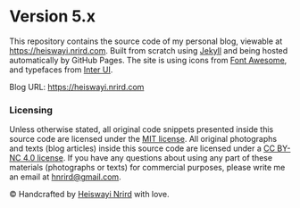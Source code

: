 # Version 5.x

This repository contains the source code of my personal blog, viewable at https://heiswayi.nrird.com. Built from scratch using [Jekyll](http://jekyllrb.com/) and being hosted automatically by GitHub Pages. The site is using icons from [Font Awesome](https://fortawesome.github.io/Font-Awesome/), and typefaces from [Inter UI](https://rsms.me/inter/).

Blog URL: https://heiswayi.nrird.com

### Licensing

Unless otherwise stated, all original code snippets presented inside this source code are licensed under the [MIT license](https://heiswayi.github.io/mit-license). All original photographs and texts (blog articles) inside this source code are licensed under a [CC BY-NC 4.0 license](https://creativecommons.org/licenses/by-nc/4.0/). If you have any questions about using any part of these materials (photographs or texts) for commercial purposes, please write me an email at hnrird@gmail.com.

© Handcrafted by [Heiswayi Nrird](http://heiswayi.github.io) with love.
